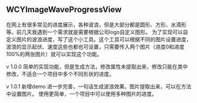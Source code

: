 ## WCYImageWaveProgressView

在网上有很多常见的进度展示，各种波浪，但是大部分都是圆形、方形、水滴形等。前几天我遇到一个需求就是需要根据公司logo自定义图形。
为了实现可以自定义图片的波浪进度，写了这个小工具。这个工具可以根据不同的图片设置进度，波浪的显示起伏、速度这些也都也可设置，只需要传入两个图片（进度0和进度100%的两张图片）就可以实现这个功能。


v 1.0.0
简单的实现功能，但是生成方法，修改属性未提取出来，修改只能在类中修改，不适合一个项目中多个不同形状的进度。


v 1.0.1
新增demo
进一步完善，一句话生成波浪效果。图片提取出来，可以在方法中设置图片。
使用更简单，一个项目中可以使用多种图片的进度。
